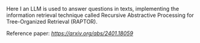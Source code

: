 Here I an LLM is used to answer questions in texts, implementing the information retrieval technique called Recursive Abstractive Processing for Tree-Organized Retrieval (RAPTOR).

Reference paper: *https://arxiv.org/abs/2401.18059*
